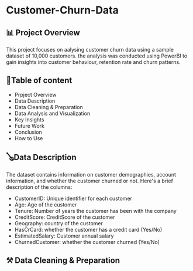 # Customer-Churn-Data

## 📊 Project Overview
This project focuses on aalysing customer churn data using a sample dataset of 10,000 customers. the analysis was conducted using PowerBI to gain insights into customer behaviour, retention rate and churn patterns. 

## 📑Table of content 
- Prpject Overview
- Data Description
- Data Cleaning & Preparation
- Data Analysis and Visualization
- Key Insights
- Future Work
- Conclusion
- How to Use

## 🪕Data Description 
The dataset contains information on customer demographies, account information, and whether the customer churned or not. Here's a brief description of the columns:
- CustomerID: Unique identifier for each customer
- Age: Age of the customer
- Tenure: Number of years the customer has been with the company
- CreditScore: CreditScore of the customer
- Geography: country of the customer
- HasCrCard: whether the customer has a credit card (Yes/No)
- EstimatedSalary: Customer annual salary 
- ChurnedCustomer: whether the customer churned (Yes/No)

## ⚒️ Data Cleaning & Preparation

